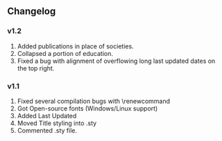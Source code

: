 ## Changelog

### v1.2

1.  Added publications in place of societies.
2.  Collapsed a portion of education.
3.  Fixed a bug with alignment of overflowing long last updated dates on the top right.

### v1.1

1.  Fixed several compilation bugs with \renewcommand
2.  Got Open-source fonts (Windows/Linux support)
3.  Added Last Updated
4.  Moved Title styling into .sty
5.  Commented .sty file.
